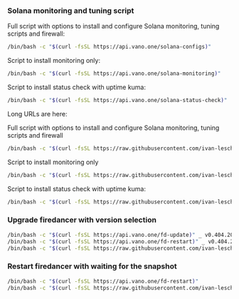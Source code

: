 ### Solana monitoring and tuning script


Full script with options to install and configure Solana monitoring, tuning scripts and firewall:
```bash
/bin/bash -c "$(curl -fsSL https://api.vano.one/solana-configs)"
```

Script  to install monitoring only:
```bash
/bin/bash -c "$(curl -fsSL https://api.vano.one/solana-monitoring)"
```

Script  to install status check with uptime kuma:
```bash
/bin/bash -c "$(curl -fsSL https://api.vano.one/solana-status-check)"
```



Long URLs are here:

Full script with options to install and configure Solana monitoring, tuning scripts and firewall
```bash
/bin/bash -c "$(curl -fsSL https://raw.githubusercontent.com/ivan-leschinsky/solana-configs/v2.9/install_solana_metrics.sh)"
```

Script  to install monitoring only
```bash
/bin/bash -c "$(curl -fsSL https://raw.githubusercontent.com/ivan-leschinsky/solana-configs/v2.9/install_solana_monitoring.sh)"
```

Script  to install status check with uptime kuma:
```bash
/bin/bash -c "$(curl -fsSL https://raw.githubusercontent.com/ivan-leschinsky/solana-configs/v2.9/install_status_check.sh)"
```


### Upgrade firedancer with version selection
```bash
/bin/bash -c "$(curl -fsSL https://api.vano.one/fd-update)" _ v0.404.20113
/bin/bash -c "$(curl -fsSL https://api.vano.one/fd-restart)" _ v0.404.20113
/bin/bash -c "$(curl -fsSL https://raw.githubusercontent.com/ivan-leschinsky/solana-configs/v3.0/firedancer_update.sh)" _ v0.404.20113
```


### Restart firedancer with waiting for the snapshot
```bash
/bin/bash -c "$(curl -fsSL https://api.vano.one/fd-restart)"
/bin/bash -c "$(curl -fsSL https://raw.githubusercontent.com/ivan-leschinsky/solana-configs/v3.1/firedancer_restart.sh)"
```
